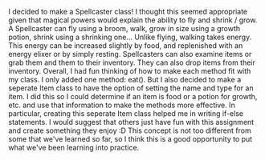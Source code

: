 I decided to make a Spellcaster class! I thought this seemed appropriate given that magical powers would explain the ability to fly and shrink / grow. A Spellcaster can fly using a broom, walk, grow in size using a growth potion, shrink using a shrinking one... Unlike flying, walking takes energy. This energy can be increased slightly by food, and replenished with an energy elixer or by simply resting. Spellcasters can also examine items or grab them and them to their inventory. They can also drop items from their inventory. Overall, I had fun thinking of how to make each method fit with my class. I only added one method: eat(). But I also decided to make a seperate Item class to have the option of setting the name and type for an item. I did this so I could determine if an item is food or a potion for growth, etc. and use that information to make the methods more effective. In particular, creating this seperate Item class helped me in writing if-else statements. I would suggest that others just have fun with this assignment and create something they enjoy :D This concept is not too different from some that we've learned so far, so I think this is a good opportunity to put what we've been learning into practice.